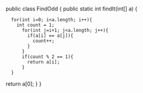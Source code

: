 public class FindOdd {
	public static int findIt(int[] a) {

   
      for(int i=0; i<a.length; i++){
        int count = 1;
          for(int j=i+1; j<a.length; j++){
            if(a[i] == a[j]){
              count++;
            }
          }
          if(count % 2 == 1){
            return a[i];
          }
      }  

 return a[0];
  }
}
